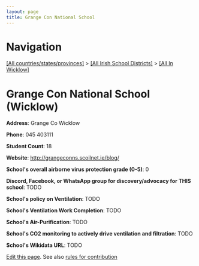 ```yaml
---
layout: page
title: Grange Con National School
---
```

# Navigation

[[All countries/states/provinces]](../../..) > [[All Irish School Districts]](../..) > [[All In Wicklow]](..)

# Grange Con National School (Wicklow)

**Address**: Grange Co Wicklow

**Phone**: 045 403111

**Student Count**: 18

**Website**: <http://grangeconns.scoilnet.ie/blog/>

**School's overall airborne virus protection grade (0-5)**: 0

**Discord, Facebook, or WhatsApp group for discovery/advocacy for THIS school**: TODO

**School's policy on Ventilation**: TODO

**School's Ventilation Work Completion**: TODO

**School's Air-Purification**: TODO

**School's CO2 monitoring to actively drive ventilation and filtration**: TODO

**School's Wikidata URL**: TODO


[Edit this page](https://github.com/ventilate-schools/Ireland/edit/main/./Wicklow/Grange_Con_National_School.md). See also [rules for contribution](../../../contribution-rules/)